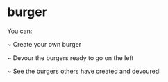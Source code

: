 # burger

You can:

~ Create your own burger

~ Devour the burgers ready to go on the left

~ See the burgers others have created and devoured!

